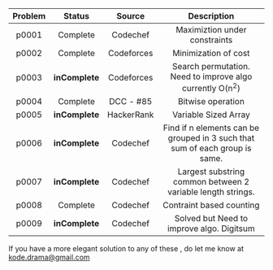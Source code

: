 | Problem | Status | Source | Description |
|  :---:  |  :---: |  :---:  | :---:  |
| p0001 | Complete | Codechef | Maximiztion under constraints |
| p0002 | Complete | Codeforces | Minimization of cost |
| p0003 | **inComplete** | Codeforces | Search permutation. Need to improve algo currently O(n<sup>2</sup>)|
| p0004 | Complete | DCC - #85 | Bitwise operation |
| p0005 | **inComplete** | HackerRank | Variable Sized Array |
| p0006 | **inComplete** | Codechef | Find if n elements can be grouped in 3 such that sum of each group is same. |
| p0007 | **inComplete** | Codechef | Largest substring common between 2 variable length strings. |
| p0008 | Complete | Codechef | Contraint based counting |
| p0009 | **inComplete** | Codechef | Solved but Need to improve algo. Digitsum  |

If you have a more elegant solution to any of these , do let me know at kode.drama@gmail.com